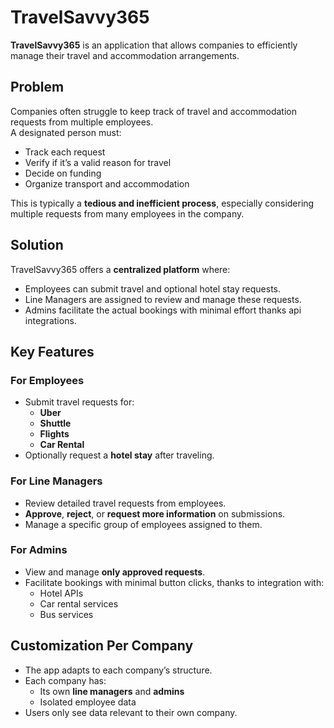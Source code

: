 # TravelSavvy365

**TravelSavvy365** is an application that allows companies to efficiently manage their travel and accommodation arrangements.

## Problem

Companies often struggle to keep track of travel and accommodation requests from multiple employees.  
A designated person must:
- Track each request
- Verify if it’s a valid reason for travel
- Decide on funding
- Organize transport and accommodation

This is typically a **tedious and inefficient process**, especially considering multiple requests from many employees in the company.

## Solution

TravelSavvy365 offers a **centralized platform** where:
- Employees can submit travel and optional hotel stay requests.
- Line Managers are assigned to review and manage these requests.
- Admins facilitate the actual bookings with minimal effort thanks api integrations.

## Key Features

### For Employees
- Submit travel requests for:
  - **Uber**
  - **Shuttle**
  - **Flights**
  - **Car Rental**
- Optionally request a **hotel stay** after traveling.

### For Line Managers
- Review detailed travel requests from employees.
- **Approve**, **reject**, or **request more information** on submissions.
- Manage a specific group of employees assigned to them.

### For Admins
- View and manage **only approved requests**.
- Facilitate bookings with minimal button clicks, thanks to integration with:
  - Hotel APIs
  - Car rental services
  - Bus services

## Customization Per Company

- The app adapts to each company’s structure.
- Each company has:
  - Its own **line managers** and **admins**
  - Isolated employee data
- Users only see data relevant to their own company.
